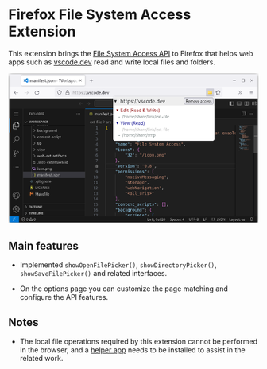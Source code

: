 # Firefox File System Access Extension

This extension brings the [File System Access API](https://developer.mozilla.org/en-US/docs/Web/API/File_System_API) to Firefox that helps web apps such as [vscode.dev](https://vscode.dev) read and write local files and folders.

![Access Control](.github/images/access_control.png)

## Main features

* Implemented `showOpenFilePicker()`, `showDirectoryPicker()`, `showSaveFilePicker()` and related interfaces.

* On the options page you can customize the page matching and configure the API features.

## Notes

* The local file operations required by this extension cannot be performed in the browser, and a [helper app](app) needs to be installed to assist in the related work.
